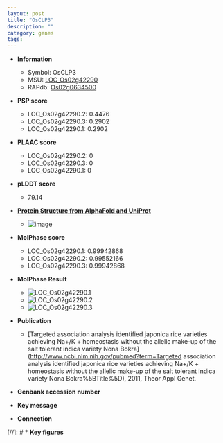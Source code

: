 ```yaml
---
layout: post
title: "OsCLP3"
description: ""
category: genes
tags: 
---
```


* **Information**  
    + Symbol: OsCLP3  
    + MSU: [LOC_Os02g42290](http://rice.plantbiology.msu.edu/cgi-bin/ORF_infopage.cgi?orf=LOC_Os02g42290)  
    + RAPdb: [Os02g0634500](http://rapdb.dna.affrc.go.jp/viewer/gbrowse_details/irgsp1?name=Os02g0634500)  

* **PSP score**  
    + LOC_Os02g42290.2: 0.4476 
    + LOC_Os02g42290.3: 0.2902 
    + LOC_Os02g42290.1: 0.2902 

* **PLAAC score**  
    + LOC_Os02g42290.2: 0 
    + LOC_Os02g42290.3: 0 
    + LOC_Os02g42290.1: 0 

* **pLDDT score**
    + 79.14

* **[Protein Structure from AlphaFold and UniProt](https://www.uniprot.org/uniprotkb/Q6H7I9/entry#structure)**
    + ![image](https://ricepsp.github.io/images/Q6/AF-Q6H7I9-F1.png)

* **MolPhase score**
    + LOC_Os02g42290.1: 0.99942868
    + LOC_Os02g42290.2: 0.99552166
    + LOC_Os02g42290.3: 0.99942868

* **MolPhase Result**
    + ![LOC_Os02g42290.1](https://304243504.github.io/Pictures/LOC_Os02g/LOC_Os02g42290.1.png)
    + ![LOC_Os02g42290.2](https://304243504.github.io/Pictures/LOC_Os02g/LOC_Os02g42290.2.png)
    + ![LOC_Os02g42290.3](https://304243504.github.io/Pictures/LOC_Os02g/LOC_Os02g42290.3.png)

* **Publication**  
    + [Targeted association analysis identified japonica rice varieties achieving Na+/K + homeostasis without the allelic make-up of the salt tolerant indica variety Nona Bokra](http://www.ncbi.nlm.nih.gov/pubmed?term=Targeted association analysis identified japonica rice varieties achieving Na+/K + homeostasis without the allelic make-up of the salt tolerant indica variety Nona Bokra%5BTitle%5D), 2011, Theor Appl Genet.

* **Genbank accession number**  

* **Key message**  

* **Connection**  

[//]: # * **Key figures**  


